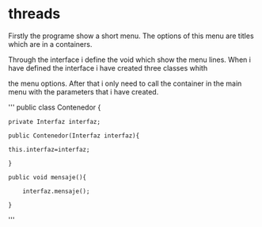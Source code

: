 # threads


Firstly the programe show a short menu. The options of this menu are titles which are in a containers. 

Through the interface i define the void which show the menu lines. When i have defined the interface i have created three classes whith 

the menu options. After that i only need to call the container in the main menu with the parameters that i have created.



'''
public class Contenedor {

	private Interfaz interfaz;
	 
	public Contenedor(Interfaz interfaz){
	 
	this.interfaz=interfaz;
	 
	}
	 
	public void mensaje(){
	 
		interfaz.mensaje();
	 
	}




'''
 
 
